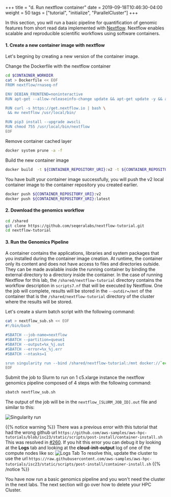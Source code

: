 +++
title = "d. Run nextflow container"
date = 2019-09-18T10:46:30-04:00
weight = 50
tags = ["tutorial", "initialize", "ParallelCluster"]
+++

In this section, you will run a basic pipeline for quantification of genomic features from short read data implemented with [Nextflow](https://www.nextflow.io/).
Nextflow enables scalable and reproducible scientific workflows using software containers.

#### 1. Create a new container image with nextflow

Let's begning by creating a new version of the container image.

Change the Dockerfile with the nextflow container

```bash
cd $CONTAINER_WORKDIR
cat > Dockerfile << EOF
FROM nextflow/rnaseq-nf

ENV DEBIAN_FRONTEND=noninteractive
RUN apt-get --allow-releaseinfo-change update && apt-get update -y && apt-get install -y git python3-pip curl jq

RUN curl -s https://get.nextflow.io | bash \
 && mv nextflow /usr/local/bin/

RUN pip3 install --upgrade awscli
RUN chmod 755 /usr/local/bin/nextflow
EOF
```

Remove container cached layer

```bash
docker system prune -a -f
```

Build the new container image

```bash
docker build  -t ${CONTAINER_REPOSITORY_URI}:v2 -t ${CONTAINER_REPOSITORY_URI}:latest .
```


You have built your container image successfully, you will push the v2 local container image to the container repository you created earlier.

```bash
docker push ${CONTAINER_REPOSITORY_URI}:v2
docker push ${CONTAINER_REPOSITORY_URI}:latest
```

#### 2. Download the genomics workflow

```bash
cd /shared
git clone https://github.com/seqeralabs/nextflow-tutorial.git
cd nextflow-tutorial
```


#### 3. Run the Genomics Pipeline

A container contains the applications, libraries and system packages that you installed during the container image creation.
At runtime, the container only its content and does not have access to files and directories outside.
They can be made available inside the running container by binding the external directory to a directory inside the container.
In the case of running Nextflow for this lab, the `/shared/nextflow-tutorial` directory contains the workflow description in `scripts7.nf` that will be executed by Nextflow.
One the job will complete, results will be stored in the `--outdir=/mnt` of the container that is the `/shared/nextflow-tutorial` directory of the cluster where the results will be stored.

Let's create a slurm batch script with the following command:

```bash
cat > nextflow_sub.sh << EOF
#!/bin/bash

#SBATCH --job-name=nextflow
#SBATCH --partition=queue1
#SBATCH --output=%x_%j.out
#SBATCH --error=%x_%j.err
#SBATCH --ntasks=1

srun singularity run --bind /shared/nextflow-tutorial:/mnt docker://`echo ${CONTAINER_REPOSITORY_URI}`:v2 nextflow run /mnt/script7.nf --reads '/mnt/data/ggal/*_{1,2}.fq' --outdir=/mnt
EOF
```

Submit the job to Slurm to run on 1 c5.xlarge instance the nextflow genomics pipeline composed of 4 steps with the following command:

```bash
sbatch nextflow_sub.sh 
```

The output of the job will be in the `nextflow_[SLURM_JOB_ID].out` file and similar to this:

![Singularity run](/images/container-pc/singularity_nextflow.png)


{{% notice warning  %}}
There was a previous error with this tutorial that had the wrong github url
`https://github.com/aws-samples/aws-hpc-tutorials/blob/isc23/static/scripts/post-install/container-install.sh`
This was resolved in [#260](https://github.com/aws-samples/aws-hpc-tutorials/pull/260).
If you hit this error you can debug it by looking at the **Logs** tab and looking at the **cloud-init-output** log of one of the compute nodes like so:
![Logs Tab](/images/container-pc/pcm-logs.png)
To resolve this, update the cluster to use the url `https://raw.githubusercontent.com/aws-samples/aws-hpc-tutorials/isc23/static/scripts/post-install/container-install.sh`
{{% /notice %}}

You have now run a basic genomics pipeline and you won't need the cluster in the next labs.
The next section will go over how to delete your HPC Cluster.
